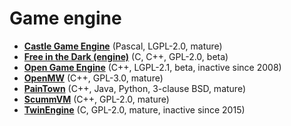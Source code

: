[comment]: # (autogenerated content, do not edit)
# Game engine

- **[Castle Game Engine](castle_game_engine.md)** (Pascal, LGPL-2.0, mature)
- **[Free in the Dark (engine)](fitd.md)** (C, C++, GPL-2.0, beta)
- **[Open Game Engine](open_game_engine.md)** (C++, LGPL-2.1, beta, inactive since 2008)
- **[OpenMW](open_mw.md)** (C++, GPL-3.0, mature)
- **[PainTown](paintown.md)** (C++, Java, Python, 3-clause BSD, mature)
- **[ScummVM](scummvm.md)** (C++, GPL-2.0, mature)
- **[TwinEngine](twin_engine.md)** (C, GPL-2.0, mature, inactive since 2015)